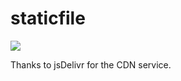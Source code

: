 # staticfile

[![](https://data.jsdelivr.com/v1/package/gh/sy-records/staticfile/badge)](https://www.jsdelivr.com/package/gh/sy-records/staticfile)

Thanks to jsDelivr for the CDN service. 
